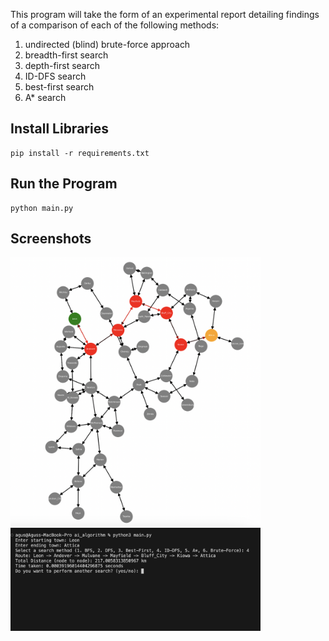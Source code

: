 This program will take the form of an experimental report detailing findings of a comparison of each of the following methods:
1. undirected (blind) brute-force approach 
2. breadth-first search
3. depth-first search
4. ID-DFS search
5. best-first search
6. A* search

## Install Libraries
```
pip install -r requirements.txt
```

## Run the Program
```
python main.py
```

## Screenshots

<img src="assets/ss1.png" width="400">

<img src="assets/ss2.png" width="400">
